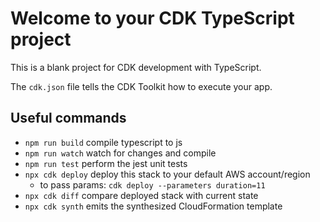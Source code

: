 # Welcome to your CDK TypeScript project

This is a blank project for CDK development with TypeScript.

The `cdk.json` file tells the CDK Toolkit how to execute your app.

## Useful commands

- `npm run build` compile typescript to js
- `npm run watch` watch for changes and compile
- `npm run test` perform the jest unit tests
- `npx cdk deploy` deploy this stack to your default AWS account/region
  - to pass params: `cdk deploy --parameters duration=11`
- `npx cdk diff` compare deployed stack with current state
- `npx cdk synth` emits the synthesized CloudFormation template
